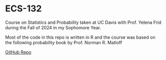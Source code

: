 # ECS-132

Course on Statistics and Probability taken at UC Davis with Prof. Yelena Frid during the Fall of 2024 in my Sophomore Year.

Most of the code in this repo is written in R and the course was based on the following probability book by Prof. Norman R. Matloff

[GitHub Repo](https://github.com/matloff/probstatbook)
